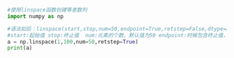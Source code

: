 
<BlogInfo title="8.linspace函数" author="白日梦想猿" pv=0 read_times=0 pre_cost_time=0分12秒 category="numpy学习" tag_list="['numpy学习']" create_time="2020.04.22 16:43:26" update_time="2020.04.22 16:50:24" />

```python
#使用linspace函数创建等差数列
import numpy as np

#语法如后：linspace(start,stop,num=50,endpoint=True,retstep=False,dtype=None)
#start:起始值 stop:终止值  num:元素的个数，默认值为50 endpoint:时候包含终止值，默认包含 retstep:时候显示间距
a = np.linspace(1,100,num=50,retstep=True)
print(a)

```
